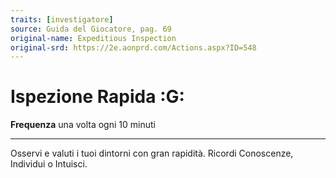 ```yaml
---
traits: [investigatore]
source: Guida del Giocatore, pag. 69
original-name: Expeditious Inspection
original-srd: https://2e.aonprd.com/Actions.aspx?ID=548
---
```


# Ispezione Rapida :G:

**Frequenza** una volta ogni 10 minuti

---

Osservi e valuti i tuoi dintorni con gran rapidità. Ricordi Conoscenze,
Individui o Intuisci.
